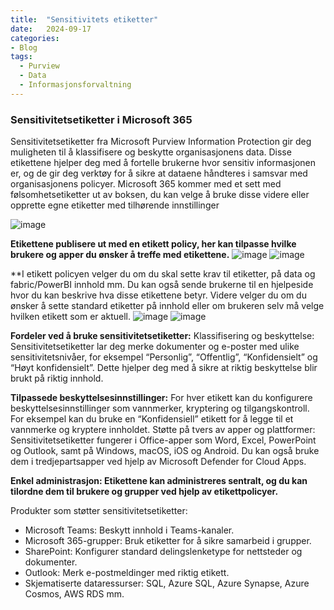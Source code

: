 ```yaml
---
title:  "Sensitivitets etiketter"
date:   2024-09-17 
categories: 
- Blog
tags:
  - Purview
  - Data
  - Informasjonsforvaltning
---
```


### Sensitivitetsetiketter i Microsoft 365
Sensitivitetsetiketter fra Microsoft Purview Information Protection gir deg muligheten til å klassifisere og beskytte organisasjonens data. Disse etikettene hjelper deg med å fortelle brukerne hvor sensitiv informasjonen er, og de gir deg verktøy for å sikre at dataene håndteres i samsvar med organisasjonens policyer. Microsoft 365 kommer med et sett med følsomhetsetiketter ut av boksen, du kan velge å bruke disse videre eller opprette egne etiketter med tilhørende innstillinger

![image](https://github.com/user-attachments/assets/2d32c4f4-4b30-4d85-b4ab-d1b0f4cdeadb)

**Etikettene publisere ut med en etikett policy, her kan tilpasse hvilke brukere og apper du ønsker å treffe med etikettene.** 
![image](https://github.com/user-attachments/assets/6f683efb-3920-4336-a57e-32b1a84e5fff)
![image](https://github.com/user-attachments/assets/fc7c6ff3-4f0e-4237-a0d3-be0639445259)

**I etikett policyen velger du om du skal sette krav til etiketter, på data og fabric/PowerBI innhold mm. Du kan også sende brukerne til en hjelpeside hvor du kan beskrive hva disse etikettene betyr. Videre velger du om du ønsker å sette standard etiketter på innhold eller om brukeren selv må velge hvilken etikett som er aktuell. 
![image](https://github.com/user-attachments/assets/ee37c441-2edd-4142-add0-d18186817516)
![image](https://github.com/user-attachments/assets/fd97c976-de1a-4f39-b6b2-071abd782d33)




**Fordeler ved å bruke sensitivitetsetiketter:**
Klassifisering og beskyttelse: Sensitivitetsetiketter lar deg merke dokumenter og e-poster med ulike sensitivitetsnivåer, for eksempel “Personlig”, “Offentlig”, “Konfidensielt” og “Høyt konfidensielt”. Dette hjelper deg med å sikre at riktig beskyttelse blir brukt på riktig innhold.

**Tilpassede beskyttelsesinnstillinger:**
For hver etikett kan du konfigurere beskyttelsesinnstillinger som vannmerker, kryptering og tilgangskontroll. For eksempel kan du bruke en “Konfidensiell” etikett for å legge til et vannmerke og kryptere innholdet.
Støtte på tvers av apper og plattformer: Sensitivitetsetiketter fungerer i Office-apper som Word, Excel, PowerPoint og Outlook, samt på Windows, macOS, iOS og Android. Du kan også bruke dem i tredjepartsapper ved hjelp av Microsoft Defender for Cloud Apps.

**Enkel administrasjon: Etikettene kan administreres sentralt, og du kan tilordne dem til brukere og grupper ved hjelp av etikettpolicyer.**

Produkter som støtter sensitivitetsetiketter:
* Microsoft Teams: Beskytt innhold i Teams-kanaler.
* Microsoft 365-grupper: Bruk etiketter for å sikre samarbeid i grupper.
* SharePoint: Konfigurer standard delingslenketype for nettsteder og dokumenter.
* Outlook: Merk e-postmeldinger med riktig etikett.
* Skjematiserte dataressurser: SQL, Azure SQL, Azure Synapse, Azure Cosmos, AWS RDS mm. 
